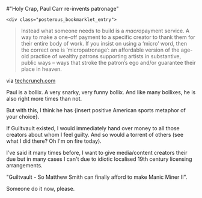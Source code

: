 #"Holy Crap, Paul Carr re-invents patronage"


    <div class="posterous_bookmarklet_entry">
<blockquote class="posterous_long_quote">Instead what someone needs to build is a <em>macro</em>payment service. A way to make a one-off payment to a specific creator to thank them for their entire body of work. If you insist on using a &lsquo;micro&rsquo; word, then the correct one is &lsquo;micropatronage&rsquo;: an affordable version of the age-old practice of wealthy patrons supporting artists in substantive, public ways &ndash; ways that stroke the patron&rsquo;s ego and/or guarantee their place in heaven.</blockquote>
<div class="posterous_quote_citation">via <a href="http://techcrunch.com/2010/02/24/no-such-thing-as-a-free-launch/">techcrunch.com</a></div>
<p>Paul is a bollix. A very snarky, very funny bollix. And like many bollixes, he is also right more times than not.</p>
<p>But with this, I think he has {insert positive American sports metaphor of your choice}.</p>
<p>If Guiltvault existed, I would immediately hand over money to all those creators about whom I feel guilty. And so would a torrent of others (see what I did there? Oh I'm on fire today).</p>
<p>I've said it many times before, I want to give media/content creators their due but in many cases I can't due to idiotic localised 19th century licensing arrangements.</p>
<p>"Guiltvault - So Matthew Smith can finally afford to make Manic Miner II".</p>
<p>Someone do it now, please.</p>
</div>
  